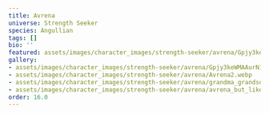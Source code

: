 ```yaml
---
title: Avrena
universe: Strength Seeker
species: Angullian
tags: []
bio: ''
featured: assets/images/character_images/strength-seeker/avrena/Gpjy3keWMAAurN1.webp
gallery:
- assets/images/character_images/strength-seeker/avrena/Gpjy3keWMAAurN1.webp
- assets/images/character_images/strength-seeker/avrena/Avrena2.webp
- assets/images/character_images/strength-seeker/avrena/grandma_grandson_bonding.webp
- assets/images/character_images/strength-seeker/avrena/avrena_but_like_yknow.webp
order: 16.0
---
```

